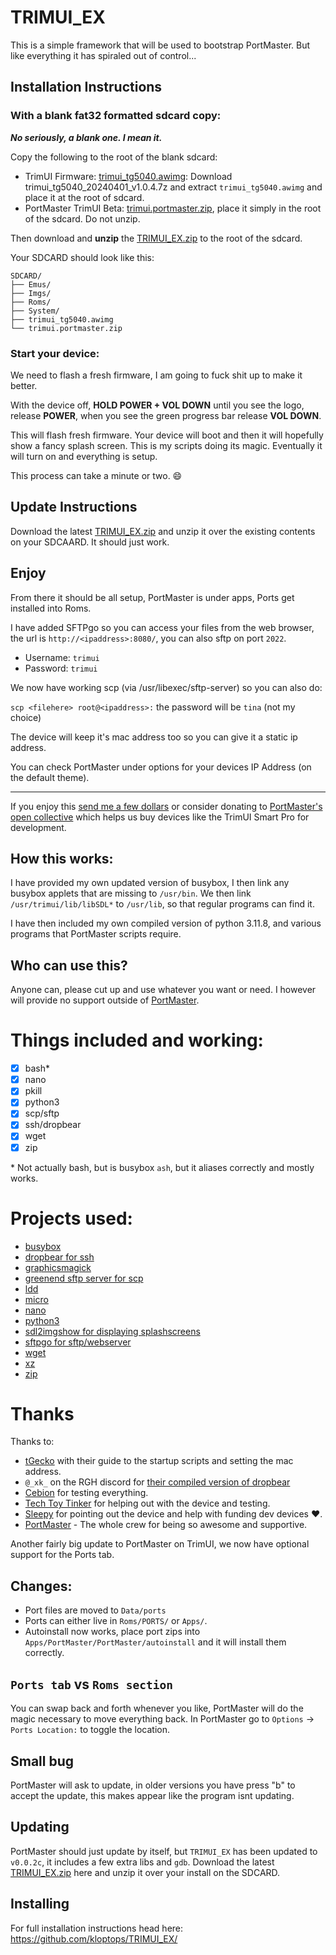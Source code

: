 # TRIMUI_EX

This is a simple framework that will be used to bootstrap PortMaster. But like everything it has spiraled out of control...

## Installation Instructions

### With a blank fat32 formatted sdcard copy:

***No seriously, a blank one. I mean it.***

Copy the following to the root of the blank sdcard:

- TrimUI Firmware: [trimui_tg5040.awimg](https://github.com/trimui/firmware_smartpro/releases/tag/v1.0.4): Download trimui_tg5040_20240401_v1.0.4.7z and extract `trimui_tg5040.awimg` and place it at the root of sdcard.
- PortMaster TrimUI Beta: [trimui.portmaster.zip](https://github.com/kloptops/TRIMUI_EX/releases/latest/download/trimui.portmaster.zip), place it simply in the root of the sdcard. Do not unzip.

Then download and **unzip** the [TRIMUI_EX.zip](https://github.com/kloptops/TRIMUI_EX/releases/latest/download/TRIMUI_EX.zip) to the root of the sdcard.

Your SDCARD should look like this:

```
SDCARD/
├── Emus/
├── Imgs/
├── Roms/
├── System/
├── trimui_tg5040.awimg
└── trimui.portmaster.zip
```

### Start your device:

We need to flash a fresh firmware, I am going to fuck shit up to make it better.

With the device off, **HOLD POWER + VOL DOWN** until you see the logo, release **POWER**, when you see the green progress bar release **VOL DOWN**.

This will flash fresh firmware. Your device will boot and then it will hopefully show a fancy splash screen. This is my scripts doing its magic. Eventually it will turn on and everything is setup.

This process can take a minute or two. :smile:

## Update Instructions

Download the latest [TRIMUI_EX.zip](https://github.com/kloptops/TRIMUI_EX/releases/latest/download/TRIMUI_EX.zip) and unzip it over the existing contents on your SDCAARD. It should just work.

## Enjoy

From there it should be all setup, PortMaster is under apps, Ports get installed into Roms.

I have added SFTPgo so you can access your files from the web browser, the url is `http://<ipaddress>:8080/`, you can also sftp on port `2022`.

- Username: `trimui`
- Password: `trimui`

We now have working scp (via /usr/libexec/sftp-server) so you can also do:

`scp <filehere> root@<ipaddress>:` the password will be `tina` (not my choice)

The device will keep it's mac address too so you can give it a static ip address.

You can check PortMaster under options for your devices IP Address (on the default theme).

----

If you enjoy this [send me a few dollars](https://ko-fi.com/kloptops/) or consider donating to [PortMaster's open collective](https://opencollective.com/portmaster/) which helps us buy devices like the TrimUI Smart Pro for development.

## How this works:

I have provided my own updated version of busybox, I then link any busybox applets that are missing to `/usr/bin`. We then link `/usr/trimui/lib/libSDL*` to `/usr/lib`, so that regular programs can find it.

I have then included my own compiled version of python 3.11.8, and various programs that PortMaster scripts require.

## Who can use this?

Anyone can, please cut up and use whatever you want or need. I however will provide no support outside of [PortMaster](https://portmaster.games/).

# Things included and working:

- [x] bash\*
- [x] nano
- [x] pkill
- [x] python3
- [x] scp/sftp
- [x] ssh/dropbear
- [x] wget
- [x] zip

\* Not actually bash, but is busybox `ash`, but it aliases correctly and mostly works.

# Projects used:

- [busybox](https://busybox.net)
- [dropbear for ssh](https://sftpgo.comhttps://matt.ucc.asn.au/dropbear/dropbear.html)
- [graphicsmagick](http://www.graphicsmagick.org)
- [greenend sftp server for scp](https://www.greenend.org.uk/rjk/sftpserver/)
- [ldd](https://github.com/lattera/glibc/blob/master/elf/ldd.bash.in)
- [micro](https://micro-editor.github.io)
- [nano](https://www.nano-editor.org)
- [python3](https://www.python.org)
- [sdl2imgshow for displaying splashscreens](https://github.com/kloptops/sdl2imgshow)
- [sftpgo for sftp/webserver](https://sftpgo.com)
- [wget](https://www.gnu.org/software/wget/)
- [xz](https://github.com/kobolabs/liblzma)
- [zip](https://infozip.sourceforge.net)

# Thanks

Thanks to:

- [tGecko](https://github.com/tGecko/TrimUI-Smart-Pro-resources?tab=readme-ov-file#startup-script) with their guide to the startup scripts and setting the mac address.
- `@_xk_` on the RGH discord for [their compiled version of dropbear](https://discord.com/channels/529983248114122762/1054333456928219167/1174827982406299768)
- [Cebion](https://github.com/cebion) for testing everything.
- [Tech Toy Tinker](https://techtoytinker.com) for helping out with the device and testing.
- [Sleepy](https://www.youtube.com/@S1eepy1) for pointing out the device and help with funding dev devices :heart:.
- [PortMaster](https://discord.gg/SbVcUM4qFp) - The whole crew for being so awesome and supportive.




Another fairly big update to PortMaster on TrimUI, we now have optional support for the Ports tab.

## Changes:

- Port files are moved to `Data/ports`
- Ports can either live in `Roms/PORTS/` or `Apps/`.
- Autoinstall now works, place port zips into `Apps/PortMaster/PortMaster/autoinstall` and it will install them correctly.

## `Ports tab` vs `Roms section`

You can swap back and forth whenever you like, PortMaster will do the magic necessary to move everything back. In PortMaster go to `Options` -> `Ports Location:` to toggle the location.

## Small bug

PortMaster will ask to update, in older versions you have press "b" to accept the update, this makes appear like the program isnt updating.

## Updating

PortMaster should just update by itself, but `TRIMUI_EX` has been updated to `v0.0.2c`, it includes a few extra libs and `gdb`. Download the latest [TRIMUI_EX.zip](https://github.com/kloptops/TRIMUI_EX/releases/latest/download/TRIMUI_EX.zip) here and unzip it over your install on the SDCARD.

## Installing

For full installation instructions head here: https://github.com/kloptops/TRIMUI_EX/

